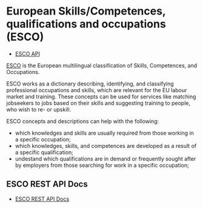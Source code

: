 # European Skills/Competences, qualifications and occupations (ESCO)

* [ESCO API](https://ec.europa.eu/esco/portal/api)

[ESCO](https://ec.europa.eu/esco/portal) is the European multilingual classification of Skills, Competences, and Occupations.

ESCO works as a dictionary describing, identifying, and classifying professional occupations and skills, which are relevant for the EU labour market and training. These concepts can be used for services like matching jobseekers to jobs based on their skills and suggesting training to people, who wish to re- or upskill.

ESCO concepts and descriptions can help with the following:

* which knowledges and skills are usually required from those working in a specific occupation;
* which knowledges, skills, and competences are developed as a result of a specific qualification;
* undestand which qualifications are in demand or frequently sought after by employers from those searching for work in a specific occupation;

## ESCO REST API Docs

* [ESCO REST API Docs](https://ec.europa.eu/esco/api/doc/esco_api_doc.html)
